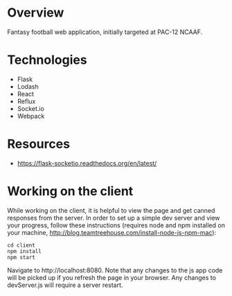 # Overview
Fantasy football web application, initially targeted at PAC-12 NCAAF.

# Technologies
* Flask
* Lodash
* React
* Reflux
* Socket.io
* Webpack

# Resources
* https://flask-socketio.readthedocs.org/en/latest/

# Working on the client

While working on the client, it is helpful to view the page and get canned responses from the server. In order to set up a simple dev server and view your progress, follow these instructions (requires node and npm installed on your machine, http://blog.teamtreehouse.com/install-node-js-npm-mac):

```
cd client
npm install
npm start
```

Navigate to http://localhost:8080. Note that any changes to the js app code will be picked up if you refresh the page in your browser. Any changes to devServer.js will require a server restart.
